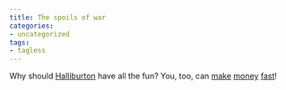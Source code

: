 ```yaml
---
title: The spoils of war
categories:
- uncategorized
tags:
- tagless
---
```


Why should [Halliburton][1] have all the fun?  You, too, can [make][2] [money][3] [fast][4]!

   [1]: http://www.halliburton.com/
   [2]: http://www.cpa-iraq.org/business/
   [3]: http://www.export.gov/iraq/businessops/
   [4]: http://www.usaid.gov/iraq/activities.html

